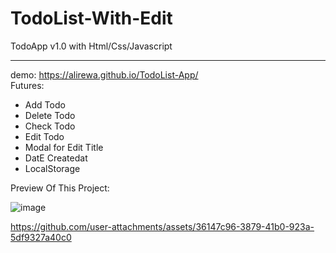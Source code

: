 # TodoList-With-Edit

TodoApp v1.0 with Html/Css/Javascript <hr>
demo: https://alirewa.github.io/TodoList-App/ <br>
Futures:
- Add Todo
- Delete Todo
- Check Todo
- Edit Todo
- Modal for Edit Title
- DatE Createdat
- LocalStorage

Preview Of This Project:

![image](https://github.com/user-attachments/assets/a440d38a-a84e-485a-8f57-0d1dd467abbc)


https://github.com/user-attachments/assets/36147c96-3879-41b0-923a-5df9327a40c0

